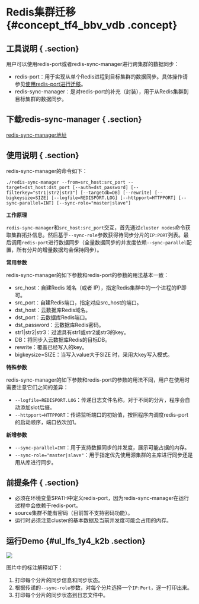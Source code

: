 # Redis集群迁移 {#concept_tf4_bbv_vdb .concept}

## 工具说明 { .section}

用户可以使用redis-port或者redis-sync-manager进行跨集群的数据同步：

-   redis-port：用于实现从单个Redis进程到目标集群的数据同步。具体操作请参见[使用redis-port进行迁移](cn.zh-CN/用户指南/迁移数据/云下到云上/使用redis-port进行迁移.md#)。
-   redis-sync-manager：是对redis-port的补充（封装），用于从Redis集群到目标集群的数据同步。

## 下载redis-sync-manager { .section}

[redis-sync-manager地址](http://docs-aliyun.cn-hangzhou.oss.aliyun-inc.com/assets/attach/66006/cn_zh/1531115616167/redis-sync-manager)

## 使用说明 { .section}

redis-sync-manager的命令如下：

```
./redis-sync-manager --from=src_host:src_port --target=dst_host:dst_port [--auth=dst_password] [--filterkey="str1|str2|str3"] [--targetdb=DB] [--rewrite] [--bigkeysize=SIZE] [--logfile=REDISPORT.LOG] [--httpport=HTTPPORT] [--sync-parallel=INT] [--sync-role="master|slave"] 
```

**工作原理**

`redis-sync-manager`和`src_host:src_port`交互，首先通过`cluster nodes`命令获取集群拓扑信息。然后基于`--sync-role`参数获得待同步分片的`IP:PORT`列表。最后调用`redis-port`进行数据同步（全量数据同步的并发度依赖`--sync-parallel`配置，所有分片的增量数据均会保持同步）。

**常用参数**

redis-sync-manager的如下参数和redis-port的参数的用法基本一致：

-   src\_host：自建Redis 域名（或者 IP），指定Redis集群中的一个进程的IP即可。
-   src\_port：自建Redis端口，指定对应src\_host的端口。
-   dst\_host：云数据库Redis域名。
-   dst\_port：云数据库Redis端口。
-   dst\_password：云数据库Redis密码。
-   str1|str2|str3：过滤具有str1或str2或str3的key。
-   DB：将同步入云数据库Redis的目标DB。
-   rewrite：覆盖已经写入的key。
-   bigkeysize=SIZE：当写入value大于SIZE 时，采用大key写入模式。

**特殊参数**

redis-sync-manager的如下参数和redis-port的参数的用法不同，用户在使用时需要注意它们之间的差异：

-   `--logfile=REDISPORT.LOG`：传递日志文件名称，对于不同的分片，程序会自动添加slot后缀。
-   `--httpport=HTTPPORT`：传递监听端口的初始值，按照程序内调度redis-port的启动顺序，端口依次加1。

**新增参数**

-   `--sync-parallel=INT`：用于支持数据同步的并发度，展示可能占据的内存。
-   `--sync-role="master|slave"`：用于指定优先使用源集群的主库进行同步还是用从库进行同步。

## 前提条件 { .section}

-   必须在环境变量$PATH中定义redis-port，因为redis-sync-manager在运行过程中会依赖于redis-port。
-   source集群不能有密码（目前暂不支持密码功能）。
-   运行时必须注意cluster的基本数据及当前并发度可能会占用的内存。

## 运行Demo {#ul_lfs_1y4_k2b .section}

![](http://static-aliyun-doc.oss-cn-hangzhou.aliyuncs.com/assets/img/15449/6883_zh-CN.png)

图片中的标注解释如下：

1.  打印每个分片的同步信息和同步状态。
2.  根据传递的`--sync-role`参数，对每个分片选择一个`IP:Port`，逐一打印出来。
3.  打印每个分片的同步状态到日志文件中。

